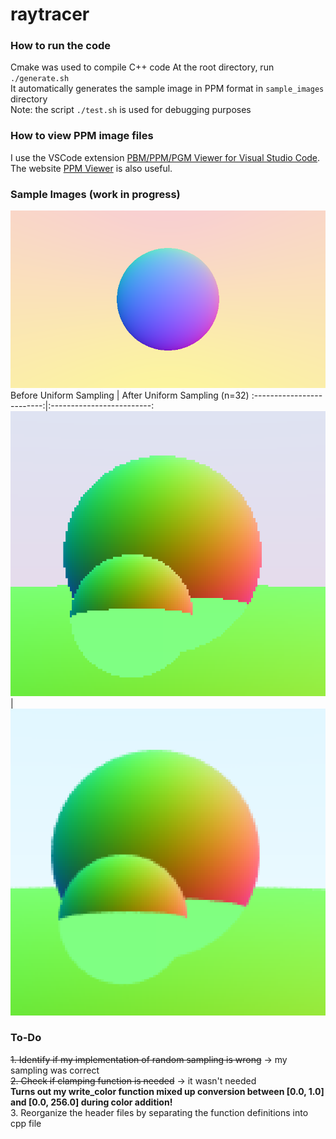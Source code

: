 # raytracer

### How to run the code
Cmake was used to compile C++ code
At the root directory, run `./generate.sh` <br />
It automatically generates the sample image in PPM format in `sample_images` directory <br />
Note: the script `./test.sh` is used for debugging purposes

### How to view PPM image files
I use the VSCode extension [PBM/PPM/PGM Viewer for Visual Studio Code](https://marketplace.visualstudio.com/items?itemName=ngtystr.ppm-pgm-viewer-for-vscode). <br />
The website [PPM Viewer](https://www.cs.rhodes.edu/welshc/COMP141_F16/ppmReader.html) is also useful. <br />

### Sample Images (work in progress)
![Vertical gradient, pink to yellow](/sample_images/previous/sphere_minus.png) <br />
Before Uniform Sampling            |  After Uniform Sampling (n=32)
:-------------------------:|:-------------------------:
![before sampling](/sample_images/readme/before%20sampling.png)  |  ![after sampling](/sample_images/readme/after%20sampling.png)

### To-Do
~~1. Identify if my implementation of random sampling is wrong~~ &#8594; my sampling was correct <br />
~~2. Check if clamping function is needed~~ &#8594; it wasn't needed <br />
**Turns out my write_color function mixed up conversion between [0.0, 1.0] and [0.0, 256.0] during color addition!** <br />
3. Reorganize the header files by separating the function definitions into cpp file